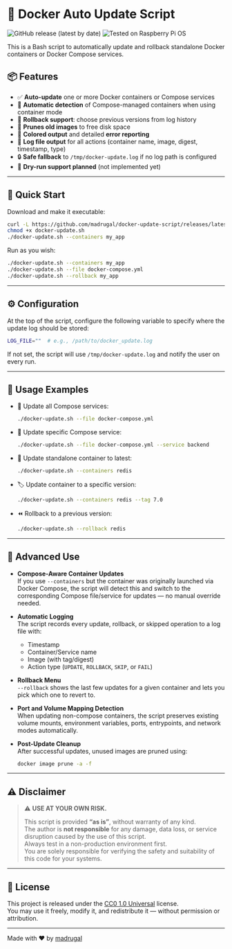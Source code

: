 # 🔄 Docker Auto Update Script

![GitHub release (latest by date)](https://img.shields.io/github/v/release/madrugal/docker-update-script?label=Latest%20Release)
![Tested on Raspberry Pi OS](https://img.shields.io/badge/Tested%20on-Raspberry%20Pi%20OS-red?logo=raspberrypi)

This is a Bash script to automatically update and rollback standalone Docker containers or Docker Compose services.

## 📦 Features

- ✅ **Auto-update** one or more Docker containers or Compose services
- 🧠 **Automatic detection** of Compose-managed containers when using container mode
- 🔁 **Rollback support**: choose previous versions from log history
- 🧹 **Prunes old images** to free disk space
- 🎨 **Colored output** and detailed **error reporting**
- 📝 **Log file output** for all actions (container name, image, digest, timestamp, type)
- 🔒 **Safe fallback** to `/tmp/docker-update.log` if no log path is configured
- 🧪 **Dry-run support planned** (not implemented yet)

---

## 🚀 Quick Start

Download and make it executable:

```bash
curl -L https://github.com/madrugal/docker-update-script/releases/latest/download/docker-update.sh -o docker-update.sh
chmod +x docker-update.sh
./docker-update.sh --containers my_app
```

Run as you wish:

```bash
./docker-update.sh --containers my_app
./docker-update.sh --file docker-compose.yml
./docker-update.sh --rollback my_app
```

---

## ⚙️ Configuration

At the top of the script, configure the following variable to specify where the update log should be stored:

```bash
LOG_FILE=""  # e.g., /path/to/docker_update.log
```

If not set, the script will use `/tmp/docker-update.log` and notify the user on every run.

---

## 📖 Usage Examples

- 🔄 Update all Compose services:
  ```bash
  ./docker-update.sh --file docker-compose.yml
  ```

- 🎯 Update specific Compose service:
  ```bash
  ./docker-update.sh --file docker-compose.yml --service backend
  ```

- 🔧 Update standalone container to latest:
  ```bash
  ./docker-update.sh --containers redis
  ```

- 🏷️ Update container to a specific version:
  ```bash
  ./docker-update.sh --containers redis --tag 7.0
  ```

- ⏪ Rollback to a previous version:
  ```bash
  ./docker-update.sh --rollback redis
  ```

---

## 🧠 Advanced Use

- **Compose-Aware Container Updates**  
  If you use `--containers` but the container was originally launched via Docker Compose, the script will detect this and switch to the corresponding Compose file/service for updates — no manual override needed.

- **Automatic Logging**  
  The script records every update, rollback, or skipped operation to a log file with:
  - Timestamp
  - Container/Service name
  - Image (with tag/digest)
  - Action type (`UPDATE`, `ROLLBACK`, `SKIP`, or `FAIL`)

- **Rollback Menu**  
  `--rollback` shows the last few updates for a given container and lets you pick which one to revert to.

- **Port and Volume Mapping Detection**  
  When updating non-compose containers, the script preserves existing volume mounts, environment variables, ports, entrypoints, and network modes automatically.

- **Post-Update Cleanup**  
  After successful updates, unused images are pruned using:
  ```bash
  docker image prune -a -f
  ```

---

## ⚠️ Disclaimer

> ⚠️ **USE AT YOUR OWN RISK.**
>
> This script is provided **“as is”**, without warranty of any kind.  
> The author is **not responsible** for any damage, data loss, or service disruption caused by the use of this script.  
> Always test in a non-production environment first.  
> You are solely responsible for verifying the safety and suitability of this code for your systems.

---

## 📜 License

This project is released under the [CC0 1.0 Universal](LICENSE) license.  
You may use it freely, modify it, and redistribute it — without permission or attribution.

---

Made with ❤️ by [madrugal](https://github.com/madrugal)
